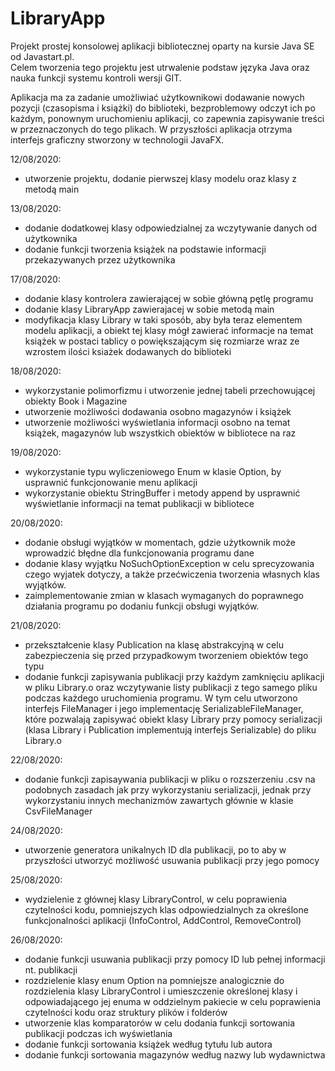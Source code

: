 # LibraryApp
Projekt prostej konsolowej aplikacji bibliotecznej oparty na kursie Java SE od Javastart.pl. <br>
Celem tworzenia tego projektu jest utrwalenie podstaw języka Java oraz nauka funkcji systemu kontroli wersji GIT.

Aplikacja ma za zadanie umożliwiać użytkownikowi dodawanie nowych pozycji (czasopisma i książki) do biblioteki, bezproblemowy odczyt ich po każdym, ponownym uruchomieniu aplikacji,
co zapewnia zapisywanie treści w przeznaczonych do tego plikach. 
W przyszłości aplikacja otrzyma interfejs graficzny stworzony w technologii JavaFX. 

12/08/2020:
- utworzenie projektu, dodanie pierwszej klasy modelu oraz klasy z metodą main

13/08/2020:
- dodanie dodatkowej klasy odpowiedzialnej za wczytywanie danych od użytkownika
- dodanie funkcji tworzenia książek na podstawie informacji przekazywanych przez użytkownika

17/08/2020:
- dodanie klasy kontrolera zawierającej w sobie główną pętlę programu
- dodanie klasy LibraryApp zawierajacej w sobie metodą main
- modyfikacja klasy Library w taki sposób, aby była teraz elementem modelu aplikacji, a obiekt tej klasy 
mógł zawierać informacje na temat książek w postaci tablicy o powiększającym się rozmiarze wraz ze wzrostem ilości 
ksiażek dodawanych do biblioteki

18/08/2020:
- wykorzystanie polimorfizmu i utworzenie jednej tabeli przechowującej obiekty Book i Magazine
- utworzenie możliwości dodawania osobno magazynów i książek
- utworzenie możliwości wyświetlania informacji osobno na temat książek, magazynów lub wszystkich obiektów 
w bibliotece na raz

19/08/2020:
- wykorzystanie typu wyliczeniowego Enum w klasie Option, by usprawnić funkcjonowanie menu aplikacji
- wykorzystanie obiektu StringBuffer i metody append by usprawnić wyświetlanie informacji na temat publikacji 
w bibliotece

20/08/2020:
- dodanie obsługi wyjątków w momentach, gdzie użytkownik może wprowadzić błędne dla funkcjonowania programu
dane
- dodanie klasy wyjątku NoSuchOptionException w celu sprecyzowania czego wyjatek dotyczy, a także przećwiczenia tworzenia
własnych klas wyjątków.
- zaimplementowanie zmian w klasach wymaganych do poprawnego działania programu po dodaniu funkcji obsługi wyjątków.

21/08/2020:
- przekształcenie klasy Publication na klasę abstrakcyjną w celu zabezpieczenia się przed przypadkowym
tworzeniem obiektów tego typu
- dodanie funkcji zapisywania publikacji przy każdym zamknięciu aplikacji w pliku Library.o oraz 
wczytywanie listy publikacji z tego samego pliku podczas każdego uruchomienia programu. W tym celu 
utworzono interfejs FileManager i jego implementację SerializableFileManager, które pozwalają
zapisywać obiekt klasy Library przy pomocy serializacji (klasa Library i Publication implementują
interfejs Serializable) do pliku Library.o 

22/08/2020:
- dodanie funkcji zapisaywania publikacji w pliku o rozszerzeniu .csv na podobnych zasadach jak przy wykorzystaniu
serializacji, jednak przy wykorzystaniu innych mechanizmów zawartych głównie w klasie CsvFileManager

24/08/2020:
- utworzenie generatora unikalnych ID dla publikacji, po to aby w przyszłości utworzyć możliwość 
usuwania publikacji przy jego pomocy

25/08/2020:
- wydzielenie z głównej klasy LibraryControl, w celu poprawienia czytelności kodu, pomniejszych klas odpowiedzialnych 
za określone funkcjonalności aplikacji (InfoControl, AddControl, RemoveControl)

26/08/2020:
- dodanie funkcji usuwania publikacji przy pomocy ID lub pełnej informacji nt. publikacji
- rozdzielenie klasy enum Option na pomniejsze analogicznie do rozdzielenia klasy LibraryControl i umieszczenie określonej
klasy i odpowiadającego jej enuma w oddzielnym pakiecie w celu poprawienia czytelności kodu oraz struktury plików i folderów
- utworzenie klas komparatorów w celu dodania funkcji sortowania publikacji podczas ich wyświetlania
- dodanie funkcji sortowania książek według tytułu lub autora
- dodanie funkcji sortowania magazynów według nazwy lub wydawnictwa 